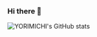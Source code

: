 ### Hi there 👋

![YORIMICHI's GitHub stats](https://github-readme-stats.vercel.app/api?username=YORIMICHI-dev&show_icons=true&theme=transparent)
<!--
**YORIMICHI-Dev/YORIMICHI-Dev** is a ✨ _special_ ✨ repository because its `README.md` (this file) appears on your GitHub profile.

Here are some ideas to get you started:

- 🔭 I’m currently working on ...
- 🌱 I’m currently learning ...
- 👯 I’m looking to collaborate on ...
- 🤔 I’m looking for help with ...
- 💬 Ask me about ...
- 📫 How to reach me: ...
- 😄 Pronouns: ...
- ⚡ Fun fact: ...
-->
